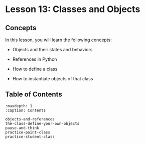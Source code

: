 # <i class="fas fa-book"></i> Lesson 13: Classes and Objects

## Concepts

In this lesson, you will learn the following concepts:

- Objects and their states and behaviors

- References in Python

- How to define a class

- How to instantiate objects of that class

## Table of Contents

```{toctree}
:maxdepth: 1
:caption: Contents

objects-and-references
the-class-define-your-own-objects
pause-and-think
practice-point-class
practice-student-class
```
